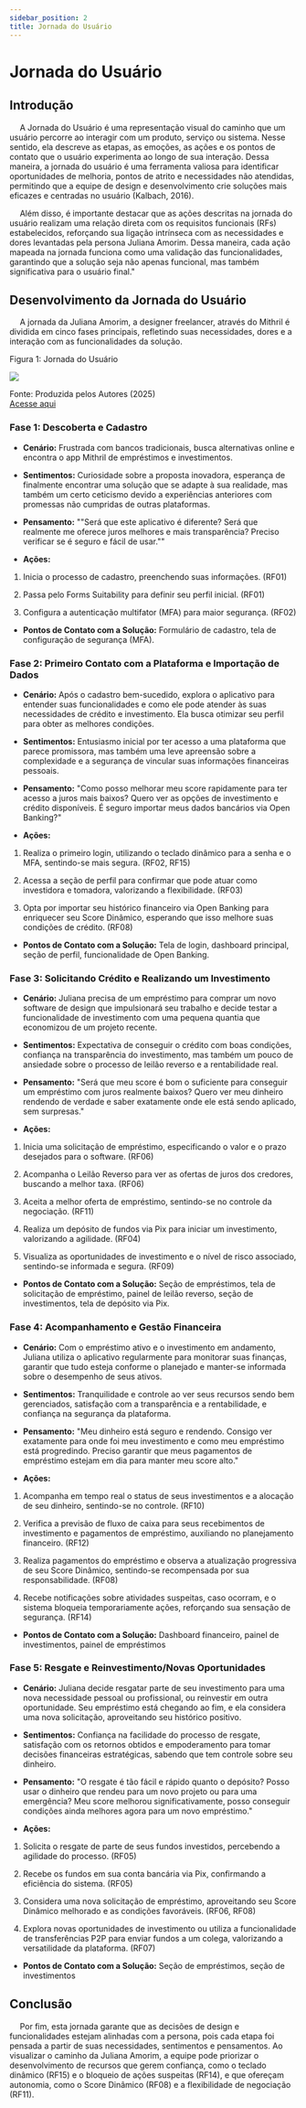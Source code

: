 ```yaml
---
sidebar_position: 2
title: Jornada do Usuário
---
```


# Jornada do Usuário

## Introdução

&emsp; A Jornada do Usuário é uma representação visual do caminho que um usuário percorre ao interagir com um produto, serviço ou sistema. Nesse sentido, ela descreve as etapas, as emoções, as ações e os pontos de contato que o usuário experimenta ao longo de sua interação. Dessa maneira, a jornada do usuário é uma ferramenta valiosa para identificar oportunidades de melhoria, pontos de atrito e necessidades não atendidas, permitindo que a equipe de design e desenvolvimento crie soluções mais eficazes e centradas no usuário (Kalbach, 2016).

&emsp; Além disso, é importante destacar que as ações descritas na jornada do usuário realizam uma relação direta com os requisitos funcionais (RFs) estabelecidos, reforçando sua ligação intrínseca com as necessidades e dores levantadas pela persona Juliana Amorim. Dessa maneira, cada ação mapeada na jornada funciona como uma validação das funcionalidades, garantindo que a solução seja não apenas funcional, mas também significativa para o usuário final."

## Desenvolvimento da Jornada do Usuário

&emsp; A jornada da Juliana Amorim, a designer freelancer, através do Mithril é dividida em cinco fases principais, refletindo suas necessidades, dores e a interação com as funcionalidades da solução.

<p style={{textAlign: 'center'}}>Figura 1: Jornada do Usuário</p>

<div style={{margin: 25}}>
    <div style={{textAlign: 'center'}}>
        <img src={require("/img/Jornada.png").default} style={{width: 800}} />
        <br />
    </div>
</div>

<p style={{textAlign: 'center'}}>
  Fonte: Produzida pelos Autores (2025) <br/> <a href="https://www.figma.com/design/VdYZWwi9ZsCK7Ufwj7on6y/Persona-templete--Copy-?node-id=1-49&t=3QeCafLryBTEhpgU-1" target="_blank"> Acesse aqui </a>
</p>

### Fase 1: Descoberta e Cadastro

- **Cenário:** Frustrada com bancos tradicionais, busca alternativas online e encontra o app Mithril de empréstimos e investimentos.

- **Sentimentos:** Curiosidade sobre a proposta inovadora, esperança de finalmente encontrar uma solução que se adapte à sua realidade, mas também um certo ceticismo devido a experiências anteriores com promessas não cumpridas de outras plataformas.


- **Pensamento:** ""Será que este aplicativo é diferente? Será que realmente me oferece juros melhores e mais transparência? Preciso verificar se é seguro e fácil de usar.""

- **Ações:**

1. Inicia o processo de cadastro, preenchendo suas informações. (RF01)

2. Passa pelo Forms Suitability para definir seu perfil inicial. (RF01)

3. Configura a autenticação multifator (MFA) para maior segurança. (RF02)

- **Pontos de Contato com a Solução:** Formulário de cadastro, tela de configuração de segurança (MFA).

### Fase 2: Primeiro Contato com a Plataforma e Importação de Dados

- **Cenário:** Após o cadastro bem-sucedido, explora o aplicativo para entender suas funcionalidades e como ele pode atender às suas necessidades de crédito e investimento. Ela busca otimizar seu perfil para obter as melhores condições.

- **Sentimentos:** Entusiasmo inicial por ter acesso a uma plataforma que parece promissora, mas também uma leve apreensão sobre a complexidade e a segurança de vincular suas informações financeiras pessoais.
    
- **Pensamento:** "Como posso melhorar meu score rapidamente para ter acesso a juros mais baixos? Quero ver as opções de investimento e crédito disponíveis. É seguro importar meus dados bancários via Open Banking?"
    
- **Ações:**

1. Realiza o primeiro login, utilizando o teclado dinâmico para a senha e o MFA, sentindo-se mais segura. (RF02, RF15)

2. Acessa a seção de perfil para confirmar que pode atuar como investidora e tomadora, valorizando a flexibilidade. (RF03)

3. Opta por importar seu histórico financeiro via Open Banking para enriquecer seu Score Dinâmico, esperando que isso melhore suas condições de crédito. (RF08)

- **Pontos de Contato com a Solução:** Tela de login, dashboard principal, seção de perfil, funcionalidade de Open Banking.

### Fase 3: Solicitando Crédito e Realizando um Investimento

- **Cenário:** Juliana precisa de um empréstimo para comprar um novo software de design que impulsionará seu trabalho e decide testar a funcionalidade de investimento com uma pequena quantia que economizou de um projeto recente.

- **Sentimentos:** Expectativa de conseguir o crédito com boas condições, confiança na transparência do investimento, mas também um pouco de ansiedade sobre o processo de leilão reverso e a rentabilidade real.

- **Pensamento:** "Será que meu score é bom o suficiente para conseguir um empréstimo com juros realmente baixos? Quero ver meu dinheiro rendendo de verdade e saber exatamente onde ele está sendo aplicado, sem surpresas."

- **Ações:**

1. Inicia uma solicitação de empréstimo, especificando o valor e o prazo desejados para o software. (RF06)

2. Acompanha o Leilão Reverso para ver as ofertas de juros dos credores, buscando a melhor taxa. (RF06)

3. Aceita a melhor oferta de empréstimo, sentindo-se no controle da negociação. (RF11)

4. Realiza um depósito de fundos via Pix para iniciar um investimento, valorizando a agilidade. (RF04)

5. Visualiza as oportunidades de investimento e o nível de risco associado, sentindo-se informada e segura. (RF09)

- **Pontos de Contato com a Solução:** Seção de empréstimos, tela de solicitação de empréstimo, painel de  leilão reverso, seção de investimentos, tela de depósito via Pix.

### Fase 4: Acompanhamento e Gestão Financeira

- **Cenário:** Com o empréstimo ativo e o investimento em andamento, Juliana utiliza o aplicativo regularmente para monitorar suas finanças, garantir que tudo esteja conforme o planejado e manter-se informada sobre o desempenho de seus ativos.

- **Sentimentos:** Tranquilidade e controle ao ver seus recursos sendo bem gerenciados, satisfação com a transparência e a rentabilidade, e confiança na segurança da plataforma.

- **Pensamento:** "Meu dinheiro está seguro e rendendo. Consigo ver exatamente para onde foi meu investimento e como meu empréstimo está progredindo. Preciso garantir que meus pagamentos de empréstimo estejam em dia para manter meu score alto."

- **Ações:**

1. Acompanha em tempo real o status de seus investimentos e a alocação de seu dinheiro, sentindo-se no controle. (RF10)

2. Verifica a previsão de fluxo de caixa para seus recebimentos de investimento e pagamentos de empréstimo, auxiliando no planejamento financeiro. (RF12)

3. Realiza pagamentos do empréstimo e observa a atualização progressiva de seu Score Dinâmico, sentindo-se recompensada por sua responsabilidade. (RF08)

4. Recebe notificações sobre atividades suspeitas, caso ocorram, e o sistema bloqueia temporariamente ações, reforçando sua sensação de segurança. (RF14)

- **Pontos de Contato com a Solução:** Dashboard financeiro, painel de investimentos, painel de empréstimos

### Fase 5: Resgate e Reinvestimento/Novas Oportunidades

- **Cenário:** Juliana decide resgatar parte de seu investimento para uma nova necessidade pessoal ou profissional, ou reinvestir em outra oportunidade. Seu empréstimo está chegando ao fim, e ela considera uma nova solicitação, aproveitando seu histórico positivo.

- **Sentimentos:** Confiança na facilidade do processo de resgate, satisfação com os retornos obtidos e empoderamento para tomar decisões financeiras estratégicas, sabendo que tem controle sobre seu dinheiro.

- **Pensamento:** "O resgate é tão fácil e rápido quanto o depósito? Posso usar o dinheiro que rendeu para um novo projeto ou para uma emergência? Meu score melhorou significativamente, posso conseguir condições ainda melhores agora para um novo empréstimo."

- **Ações:**

1. Solicita o resgate de parte de seus fundos investidos, percebendo a agilidade do processo. (RF05)

2. Recebe os fundos em sua conta bancária via Pix, confirmando a eficiência do sistema. (RF05)

3. Considera uma nova solicitação de empréstimo, aproveitando seu Score Dinâmico melhorado e as condições favoráveis. (RF06, RF08)

4. Explora novas oportunidades de investimento ou utiliza a funcionalidade de transferências P2P para enviar fundos a um colega, valorizando a versatilidade da plataforma. (RF07)

- **Pontos de Contato com a Solução:** Seção de empréstimos, seção de investimentos

## Conclusão

&emsp; Por fim, esta jornada garante que as decisões de design e funcionalidades estejam alinhadas com a persona, pois cada etapa foi pensada a partir de suas necessidades, sentimentos e pensamentos. Ao visualizar o caminho da Juliana Amorim, a equipe pode priorizar o desenvolvimento de recursos que gerem confiança, como o teclado dinâmico (RF15) e o bloqueio de ações suspeitas (RF14), e que ofereçam autonomia, como o Score Dinâmico (RF08) e a flexibilidade de negociação (RF11).